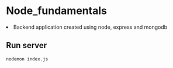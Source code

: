 # Node_fundamentals

<li>Backend application created using node, express and mongodb</li>

## Run server

```
nodemon index.js
```